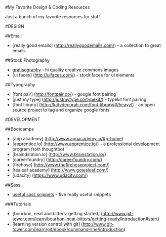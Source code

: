 #My Favorite Design & Coding Resources

Just a bunch of my favorite resources for stuff.

#DESIGN

##Email
* [really good emails] (http://reallygoodemails.com/) - a collection fo great emails

##Stock Photography
* [gratisography](http://www.gratisography.com/) - hi quality creative commons images
* [ui faces] (http://uifaces.com/) - stock faces for ui elements

##Typography
* [font pair] (http://fontpair.co/) - google font pairing
* [just my type] (http://justmytype.co/typekit/) - typekit font pairing
* [font library] (http://katydecorah.com/font-library/#/heavy/) - an open source project to tag and organize google fonts

#DEVELOPMENT

##Bootcamps
* [app academy] (http://www.appacademy.io/#p-home)
* [apprentice.io] (http://www.apprentice.io/) - a professional development program from thoughtbot
* [braindstation.io] (http://www.brainstation.io/)
* [careerfoundry] (http://careerfoundry.com/)
* [firehose] (http://www.thefirehoseproject.com/)
* [tealeaf academy] (http://www.gotealeaf.com/)
* [udacity] (https://www.udacity.com/)

##Sass
* [useful sass snippets](http://hmphry.com/useful-sass-mixins) - five really useful snippets

###Tutorials
* [bourbon, neat and bitters: getting started] (http://www.git-tower.com/learn/bourbon-neat-bitters/getting-ready/introduction#start)
* [learning version control with git] (http://www.git-tower.com/learn/git/ebook/command-line/introduction)
